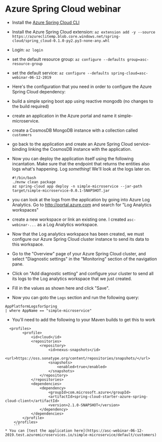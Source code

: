 # Azure Spring Cloud webinar 


* Install the [Azure Spring Cloud CLI](https://docs.microsoft.com/en-us/cli/azure/install-azure-cli?WT.mc_id=azurespringcloud-github-judubois&view=azure-cli-latest)
* Install the Azure Spring Cloud extension: `az extension add -y --source https://azureclitemp.blob.core.windows.net/spring-cloud/spring_cloud-0.1.0-py2.py3-none-any.whl`
* Login: `az login`
* set the default resource group: `az configure --defaults group=asc-resource-group`
* set the default service: `az configure --defaults spring-cloud=asc-webinar-06-12-2019`
* Here's the configuration that you need in order to configure the Azure Spring Cloud dependency: 
* build a simple spring boot app using reactive mongodb (no changes to the build required)
* create an application in the Azure portal and name it simple-microservice.
* create a CosmosDB MongoDB instance with a collection called `customers` 
* go back to the application and create an Azure Spring Cloud service-binding linking the CosmosDB instance with the application.
* Now you can deploy the application itself using the following incantation. Make sure that the endpoint that returns the entities also logs what's happening. Log _something_! We'll look at the logs later on. 

    ```
    #!/bin/bash
    ./mvnw clean package
    az spring-cloud app deploy -n simple-microservice --jar-path target/simple-microservice-0.0.1-SNAPSHOT.jar
    ```    
* you can look at the logs from the application by going into Azure Log Analytics. Go to http://portal.azure.com and search for "Log Analytics workspaces"
* create a new workspace or link an existing one. I created `asc-webinar-...` as a Log Analytics workspace.
* Now that the Log analytics workspace has been created, we must configure our Azure Spring Cloud cluster instance to send its data to this workspace.
*  Go to the "Overview" page of your Azure Spring Cloud cluster, and select "Diagnostic settings" in the "Monitoring" section of the navigation pane.
*  Click on "Add diagnostic setting" and configure your cluster to send all its logs to the Log analytics workspace that we just created.
* Fill in the values as shown here and click "Save".
* Now you can goto the `Logs` section and run the following query: 

```
AppPlatformLogsforSpring
| where AppName == "simple-microservice"
```
* You'll need to add the following to your Maven builds to get this to work
```
  <profiles>
        <profile>
            <id>cloud</id>
            <repositories>
                <repository>
                    <id>nexus-snapshots</id>
                    <url>https://oss.sonatype.org/content/repositories/snapshots/</url>
                    <snapshots>
                        <enabled>true</enabled>
                    </snapshots>
                </repository>
            </repositories>
            <dependencies>
                <dependency>
                    <groupId>com.microsoft.azure</groupId>
                    <artifactId>spring-cloud-starter-azure-spring-cloud-client</artifactId>
                    <version>2.1.0-SNAPSHOT</version>
                </dependency>
            </dependencies>
        </profile>
    </profiles>
    ```
* You can [test the application here](https://asc-webinar-06-12-2019.test.azuremicroservices.io/simple-microservice/default/customers)